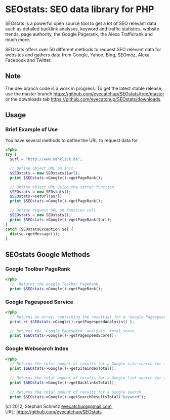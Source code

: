 # SEOstats: SEO data library for PHP

SEOstats is a powerful open source tool to get a lot of SEO relevant data such as detailed backlink analyses, keyword and traffic statistics, website trends, page authority, the Google Pagerank, the Alexa Trafficrank and much more. 

SEOstats offers over 50 different methods to request SEO relevant data for websites and gathers data from Google, Yahoo, Bing, SEOmoz, Alexa, Facebook and Twitter.

## Note

The dev branch code is a work in progress. To get the latest stable release, use the master branch https://github.com/eyecatchup/SEOstats/tree/master or the downloads tab https://github.com/eyecatchup/SEOstats/downloads.

## Usage

### Brief Example of Use
You have several methods to define the URL to request data for.
```php
<?php
try {
  $url = "http://www.nahklick.de";

  // Define object URL on init
  $SEOstats = new SEOstats($url);  
  print $SEOstats->Google()->getPageRank();

  // Define object URL using the setter function
  $SEOstats = new SEOstats();
  $SEOstats->setUrl($url); 
  print $SEOstats->Google()->getPageRank();

  // Define request URL on function call
  $SEOstats = new SEOstats();  
  print $SEOstats->Google()->getPageRank($url);  
} 
catch (SEOstatsException $e) {
  die($e->getMessage());
}
```

## SEOstats Google Methods

### Google Toolbar PageRank
 
```php
<?php  
  //  Returns the Google Toolbar PageRank.
  print $SEOstats->Google()->getPageRank();
```

### Google Pagespeed Service
 
```php
<?php   
  // Returns an array, containing the resultset for a 'Google Pagespeed' analysis. 
  print_r( $SEOstats->Google()->getPagespeedAnalysis() );

  // Returns the 'Google Pagespeed' analysis' total score.
  print $SEOstats->Google()->getPagespeedScore();
```

### Google Websearch Index
 
```php
<?php    
  // Returns the total amount of results for a Google site-search for the object URL.
  print $SEOstats->Google()->getSiteindexTotal();
 
  // Returns the total amount of results for a Google link-search for the object URL.
  print $SEOstats->Google()->getBacklinksTotal();
  
  // Returns the total amount of results for a Google search.
  print $SEOstats->Google()->getSearchResultsTotal("keyword");
```

(c) 2012, Stephan Schmitz <eyecatchup@gmail.com>,   
URL: https://github.com/eyecatchup/SEOstats
